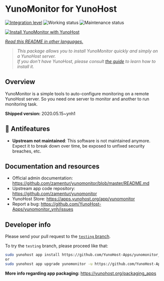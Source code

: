 <!--
N.B.: This README was automatically generated by <https://github.com/YunoHost/apps/tree/master/tools/readme_generator>
It shall NOT be edited by hand.
-->

# YunoMonitor for YunoHost

[![Integration level](https://dash.yunohost.org/integration/yunomonitor.svg)](https://dash.yunohost.org/appci/app/yunomonitor) ![Working status](https://ci-apps.yunohost.org/ci/badges/yunomonitor.status.svg) ![Maintenance status](https://ci-apps.yunohost.org/ci/badges/yunomonitor.maintain.svg)

[![Install YunoMonitor with YunoHost](https://install-app.yunohost.org/install-with-yunohost.svg)](https://install-app.yunohost.org/?app=yunomonitor)

*[Read this README in other languages.](./ALL_README.md)*

> *This package allows you to install YunoMonitor quickly and simply on a YunoHost server.*  
> *If you don't have YunoHost, please consult [the guide](https://yunohost.org/install) to learn how to install it.*

## Overview

YunoMonitor is a simple tools to auto-configure monitoring on a remote YunoHost server. So you need one server to monitor and another to run monitoring task.


**Shipped version:** 2020.05.15~ynh1
## :red_circle: Antifeatures

- **Upstream not maintained**: This software is not maintained anymore. Expect it to break down over time, be exposed to unfixed security breaches, etc.

## Documentation and resources

- Official admin documentation: <https://github.com/zamentur/yunomonitor/blob/master/README.md>
- Upstream app code repository: <https://github.com/zamentur/yunomonitor>
- YunoHost Store: <https://apps.yunohost.org/app/yunomonitor>
- Report a bug: <https://github.com/YunoHost-Apps/yunomonitor_ynh/issues>

## Developer info

Please send your pull request to the [`testing` branch](https://github.com/YunoHost-Apps/yunomonitor_ynh/tree/testing).

To try the `testing` branch, please proceed like that:

```bash
sudo yunohost app install https://github.com/YunoHost-Apps/yunomonitor_ynh/tree/testing --debug
or
sudo yunohost app upgrade yunomonitor -u https://github.com/YunoHost-Apps/yunomonitor_ynh/tree/testing --debug
```

**More info regarding app packaging:** <https://yunohost.org/packaging_apps>
